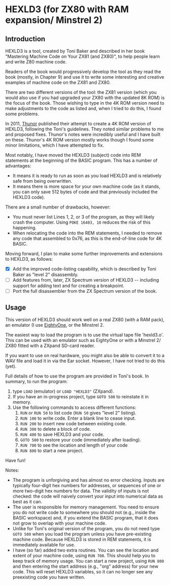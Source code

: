 # HEXLD3 (for ZX80 with RAM expansion/ Minstrel 2)

## Introduction

HEXLD3 is a tool, created by Toni Baker and described in her book "Mastering Machine Code on Your ZX81 (and ZX80)", to help people learn and write Z80 machine code.

Readers of the book would progressively develop the tool as they read the book (mostly, in Chapter 9) and use it to write some interesting and creative examples of machine code on the ZX81 and ZX80.

There are two different versions of the tool: the ZX81 version (which you would also use if you had upgraded your ZX80 with the updated 8K ROM) is the focus of the book. Those wishing to type in the 4K ROM version need to make adjustments to the code as listed and, when I tried to do this, I found some problems.

In 2011, [Thunor](https://www.google.com/url?sa=t&rct=j&q=&esrc=s&source=web&cd=&cad=rja&uact=8&ved=2ahUKEwifh9-X38X4AhUMKcAKHYa7AeYQFnoECAIQAQ&url=http%3A%2F%2Fwww.users.waitrose.com%2F~thunor%2Fmmcoyzx81%2Findex.html&usg=AOvVaw2u-jWVQsJL5syJxuSnPI1U) published their attempt to create a 4K ROM version of HEXLD3, following the Toni's guidelines. They noted similar problems to me and proposed fixes. Thunor's notes were incredibly useful and I have built on these. Thunor's 4K ROM version mostly works though I found some minor limitations, which I have attempted to fix.

Most notably, I have moved the HEXLD3 (subject) code into REM statements at the beginning of the BASIC program. This has a number of advantages:
- It means it is ready to run as soon as you load HEXLD3 and is relatively safe from being overwritten.
- It means there is more space for your own machine code (as it stands, you can only save 512 bytes of code and that previously included the HEXLD3 code).

There are a small number of drawbacks, however:
- You must never list Lines 1, 2, or 3 of the program, as they will likely crash the computer. Using `POKE 16403, 10` reduces the risk of this happening.
- When relocating the code into the REM statements, I needed to remove any code that assembled to 0x76, as this is the end-of-line code for 4K BASIC.

Moving forward, I plan to make some further improvements and extensions to HEXLD3, as follows:

- [x] Add the improved code-listing capability, which is described by Toni Baker as "level 2" disassembly.
- [ ] Add features from, later, ZX Spectrum version of HEXLD3 -- including support for adding text and for creating a breakpoint.
- [ ] Port the full disassembler from the ZX Spectrum version of the book.

## Usage

This version of HEXLD3 should work well on a real ZX80 (with a RAM pack), an emulator (I use [EightyOne](https://sourceforge.net/projects/eightyone-sinclair-emulator/), or the Minstrel 2.

The easiest way to load the program is to use the virtual tape file 'hexld3.o'. This can be used with an emulator such as EightyOne or with a Minstrel 2/ ZX80 fitted with a ZXpand SD-card reader.

If you want to use on real hardware, you might also be able to convert it to a WAV file and load it in via the Ear socket. However, I have not tried to do this (yet).

Full details of how to use the program are provided in Toni's book. In summary, to run the program:

1. type `LOAD` (emulator) or `LOAD "HEXLD3"` (ZXpand).
2. If you have an in-progress project, type `GOTO 500` to reinstate it in memory.
3. Use the following commands to access different functions:
    1. `RUN` or `RUN 50` to list code (`RUN 50` gives "level 2" listing).
    2. `RUN 100` to write code. Enter a blank line to cease input.
    3. `RUN 200` to insert new code between existing code.
    4. `RUN 300` to delete a block of code.
    5. `RUN 400` to save HEXLD3 and your code.
    6. `GOTO 500` to restore your code (immediately after loading).
    7. `RUN 700` to see the location and length of your code
    8. `RUN 800` to start a new project.

Have fun!

Notes:

- The program is unforgiving and has almost no error checking. Inputs are typically four-digit hex numbers for addresses, or sequences of one or more two-digit hex numbers for data. The validity of inputs is not checked: the code will naively convert your input into numerical data as best as it can.
- The user is responsible for memory management. You need to ensure you do not write code to somewhere you should not (e.g., inside the BASIC workspace) and, if you extend the BASIC program, that it does not grow to overlap with your machine code.
- Unlike for Toni's original version of the program, you do not need type `GOTO 500` when you load the program unless you have pre-existing machine code. Because HEXLD3 is stored in REM statements, it is immediately available for use.
- I have (so far) added two extra routines. You can see the location and extent of your machine code, using `RUN 700`. This should help you to keep track of memory usage. You can start a new project, using `RUN 800` and then entering the start address (e.g., "org" address) for your new code. This will reset HEXLD3 variables, so it can no longer see any preexisting code you have written.

